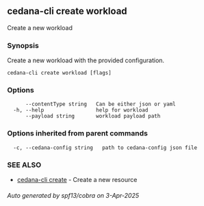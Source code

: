 ## cedana-cli create workload

Create a new workload

### Synopsis

Create a new workload with the provided configuration.

```
cedana-cli create workload [flags]
```

### Options

```
      --contentType string   Can be either json or yaml
  -h, --help                 help for workload
      --payload string       workload payload path
```

### Options inherited from parent commands

```
  -c, --cedana-config string   path to cedana-config json file
```

### SEE ALSO

* [cedana-cli create](cedana-cli_create.md)	 - Create a new resource

###### Auto generated by spf13/cobra on 3-Apr-2025
